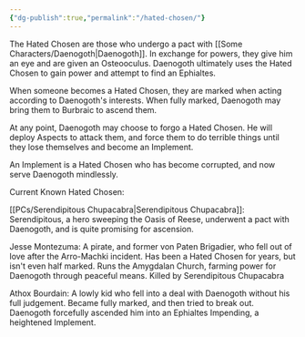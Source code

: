 ```yaml
---
{"dg-publish":true,"permalink":"/hated-chosen/"}
---
```


The Hated Chosen are those who undergo a pact with [[Some Characters/Daenogoth\|Daenogoth]]. In exchange for powers, they give him an eye and are given an Osteooculus. Daenogoth ultimately uses the Hated Chosen to gain power and attempt to find an Ephialtes.

When someone becomes a Hated Chosen, they are marked when acting according to Daenogoth's interests. When fully marked, Daenogoth may bring them to Burbraic to ascend them.

At any point, Daenogoth may choose to forgo a Hated Chosen. He will deploy Aspects to attack them, and force them to do terrible things until they lose themselves and become an Implement.

An Implement is a Hated Chosen who has become corrupted, and now serve Daenogoth mindlessly.

Current Known Hated Chosen:

[[PCs/Serendipitous Chupacabra\|Serendipitous Chupacabra]]: Serendipitous, a hero sweeping the Oasis of Reese, underwent a pact with Daenogoth, and is quite promising for ascension. 

Jesse Montezuma: A pirate, and former von Paten Brigadier, who fell out of love after the Arro-Machki incident. Has been a Hated Chosen for years, but isn't even half marked. Runs the Amygdalan Church, farming power for Daenogoth through peaceful means. Killed by Serendipitous Chupacabra

Athox Bourdain: A lowly kid who fell into a deal with Daenogoth without his full judgement. Became fully marked, and then tried to break out. Daenogoth forcefully ascended him into an Ephialtes Impending, a heightened Implement.